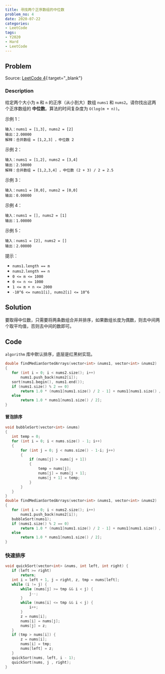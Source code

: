 ```yaml
---
title: 寻找两个正序数组的中位数
problem_no: 4
date: 2020-07-22
categories:
- LeetCode
tags:
- Y2020
- Hard
- LeetCode
---
```


<!-- Description. -->

<!-- more -->

## Problem

Source: [LeetCode 4](https://leetcode-cn.com/problems/median-of-two-sorted-arrays/){:target="_blank"}

### Description

给定两个大小为 `m` 和 `n` 的正序（从小到大）数组 `nums1` 和 `nums2`。请你找出这两个正序数组的 **中位数**。算法的时间复杂度为 `O(log(m + n))`。

示例 1：

```text
输入：nums1 = [1,3], nums2 = [2]
输出：2.00000
解释：合并数组 = [1,2,3] ，中位数 2
```

示例 2：

```
输入：nums1 = [1,2], nums2 = [3,4]
输出：2.50000
解释：合并数组 = [1,2,3,4] ，中位数 (2 + 3) / 2 = 2.5
```

示例 3：

```
输入：nums1 = [0,0], nums2 = [0,0]
输出：0.00000
```

示例 4：

```
输入：nums1 = [], nums2 = [1]
输出：1.00000
```

示例 5：

```
输入：nums1 = [2], nums2 = []
输出：2.00000
```

提示：

- `nums1.length == m`
- `nums2.length == n`
- `0 <= m <= 1000`
- `0 <= n <= 1000`
- `1 <= m + n <= 2000`
- `-10^6 <= nums1[i], nums2[i] <= 10^6`


## Solution

要取得中位数，只需要将两条数组合并并排序，如果数组长度为偶数，则去中间两个取平均值，否则去中间的数即可。

## Code

`algorithm` 库中默认排序，底层是红黑树实现。

 ```cpp
double findMedianSortedArrays(vector<int> &nums1, vector<int> &nums2)
{
    for (int i = 0; i < nums2.size(); i++)
        nums1.push_back(nums2[i]);
    sort(nums1.begin(), nums1.end());
    if (nums1.size() % 2 == 0)
        return 1.0 * (nums1[nums1.size() / 2 - 1] + nums1[nums1.size() / 2]) / 2.0;
    else
        return 1.0 * nums1[nums1.size() / 2];
}
```

#### 冒泡排序

 ```cpp
void bubbleSort(vector<int> &nums)
{
    int temp = 0;
    for (int i = 0; i < nums.size() - 1; i++)
    {
        for (int j = 0; j < nums.size() - 1-i; j++)
        {
            if (nums[j] > nums[j + 1])
            {
                temp = nums[j];
                nums[j] = nums[j + 1];
                nums[j + 1] = temp;
            }
        }
    }
}
double findMedianSortedArrays(vector<int> &nums1, vector<int> &nums2)
{
    for (int i = 0; i < nums2.size(); i++)
        nums1.push_back(nums2[i]);
    bubbleSort(nums1);
    if (nums1.size() % 2 == 0)
        return 1.0 * (nums1[nums1.size() / 2 - 1] + nums1[nums1.size() / 2]) / 2.0;
    else
        return 1.0 * nums1[nums1.size() / 2];
}
```

### 快速排序

 ```cpp
void quickSort(vector<int> &nums, int left, int right) {
    if (left >= right)
        return;
    int i = left + 1, j = right, z, tmp = nums[left];
    while (i != j) {
        while (nums[j] >= tmp && i < j) {
            j--;
        }
        while (nums[i] <= tmp && i < j) {
            i++;
        }
        z = nums[i];
        nums[i] = nums[j];
        nums[j] = z;
    }
    if (tmp > nums[i]) {
        z = nums[i];
        nums[i] = tmp;
        nums[left] = z;
    }
    quickSort(nums, left, i - 1);
    quickSort(nums, j , right);
}
```
